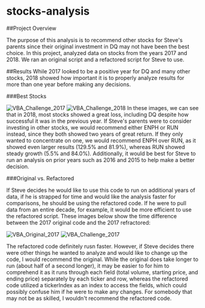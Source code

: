 # stocks-analysis

##Project Overview

The purpose of this analysis is to recommend other stocks for Steve's parents since their original investment in DQ may not have been the best choice. In this project, analyzed data on stocks from the years 2017 and 2018. We ran an original script and a refactored script for Steve to use. 

##Results
While 2017 looked to be a positive year for DQ and many other stocks, 2018 showed how important it is to properly analyze results for more than one year before making any decisions. 

###Best Stocks

![VBA_Challenge_2017](https://user-images.githubusercontent.com/100896787/164083754-f2648fcd-ee72-42c3-8551-e1489eefb018.PNG)
![VBA_Challenge_2018](https://user-images.githubusercontent.com/100896787/164083744-0a66ca9e-afad-4fe1-9491-d9ffbf52a9f8.PNG)
In these images, we can see that in 2018, most stocks showed a great loss, including DQ despite how successful it was in the previous year. If Steve's parents were to consider investing in other stocks, we would recommend either ENPH or RUN instead, since they both showed two years of great return. If they only wanted to concentrate on one, we would recommend ENPH over RUN, as it showed even larger results (129.5% and 81.9%), whereas RUN showed steady growth (5.5% and 84.0%). Additionally, it would be best for Steve to run an analysis on prior years such as 2016 and 2015 to help make a better decision. 

###Original vs. Refactored

If Steve decides he would like to use this code to run on additional years of data, if he is strapped for time and would like the analysis faster for comparisons, he should be using the refactored code. If he were to pull data from an entire decade, for example, it would be more efficient to use the refactored script. These images below show the time difference between the 2017 original code and the 2017 refractored: 


![VBA_Original_2017](https://user-images.githubusercontent.com/100896787/164085591-7e7a51b7-6175-4c2f-936e-5274e5d2a617.PNG)
![VBA_Challenge_2017](https://user-images.githubusercontent.com/100896787/164085608-0bf5e72e-e509-4118-b350-a60d57a7ad4a.PNG)

The refactored code definitely rusn faster. However, if Steve decides there were other things he wanted to analyze and would like to change up the code, I would recommend the original. While the original does take longer to run (about half of a second longer), it may be easier to for him to comprehend it as it runs through each field (total volume, starting price, and ending price) separately by each ticker and row, whereas the refactored code utilized a tickerIndex as an index to access the fields, which could possibly confuse him if he were to make any changes. For somebody that may not be as skilled, I wouldn't recommend the refactored code. 


